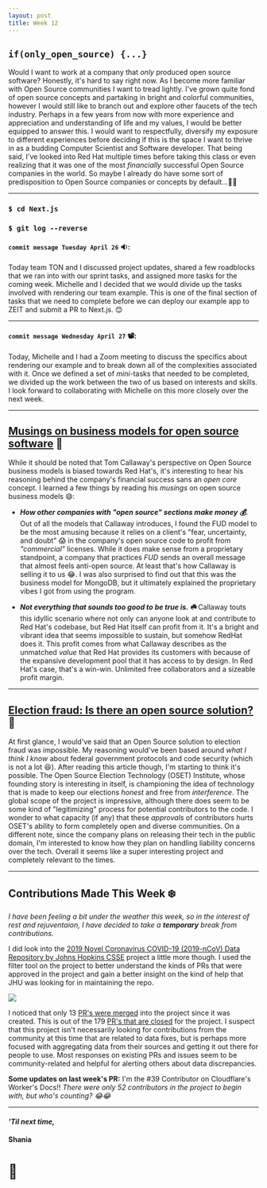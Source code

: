 ```yaml
---
layout: post
title: Week 12
---
```



## `if(only_open_source) {...}`

Would I want to work at a company that *only* produced open source software? Honestly, it's hard to say right now. As I become more familiar with Open Source communities I want to tread lightly. I've grown quite fond of open source concepts and partaking in bright and colorful communities, however I would still like to branch out and explore other faucets of the tech industry. Perhaps in a few years from now with more experience and appreciation and understanding of life and my values, I would be better equipped to answer this. I would want to respectfully, diversify my exposure to different experiences before deciding if this is the space I want to thrive in as a budding Computer Scientist and Software developer. That being said, I've looked into Red Hat multiple times before taking this class or even realizing that it was one of the most *financially* successful Open Source companies in the world. So maybe I already do have some sort of predisposition to Open Source companies or concepts by default...:thinking::wink:

---

### `$ cd Next.js`

### `$ git log --reverse`

#### `commit message Tuesday April 26` :sound::

Today team TON and I discussed project updates, shared a few roadblocks that we ran into with our sprint tasks, and assigned more tasks for the coming week. Michelle and I decided that we would divide up the tasks involved with rendering our team example. This is one of the final section of tasks that we need to complete before we can deploy our example app to ZEIT and submit a PR to Next.js. :blush: 

---

#### `commit message Wednesday April 27` :film_projector::

Today, Michelle and I had a Zoom meeting to discuss the specifics about rendering our example and to break down all of the complexities associated with it. Once we defined a set of *mini*-tasks that needed to be completed, we divided up the work between the two of us based on interests and skills. I look forward to collaborating with Michelle on this more closely over the next week.

---

## [Musings on business models for open source software](https://spot.livejournal.com/327801.html) :thinking:

While it should be noted that Tom Callaway's perspective on Open Source business models is biased towards Red Hat's, it's interesting to hear his reasoning behind the company's financial success sans an *open core* concept. I learned a few things by reading his *musings* on open source business models :smile::

- ***How other companies with "open source" sections make money :moneybag:***. Out of all the models that Callaway introduces, I found the FUD model to be the most amusing because it relies on a client's "fear, uncertainty, and doubt" :scream: in the company's open source code to profit from *"commercial"* licenses. While it does make sense from a proprietary standpoint, a company that practices *FUD* sends an overall message that almost feels anti-open source. At least that's how Callaway is selling it to us :joy:. I was also surprised to find out that this was the business model for MongoDB, but it ultimately explained the proprietary vibes I got from using the program.

- ***Not everything that sounds too good to be true is. :shamrock:*** Callaway touts this idyllic scenario where not only can anyone look at and contribute to Red Hat's codebase, but Red Hat itself can profit from it. It's a bright and vibrant idea that seems impossible to sustain, but somehow RedHat does it. This profit comes from what Callaway describes as the unmatched *value* that Red Hat provides its customers with because of the expansive development pool that it has access to by design. In Red Hat's case, that's a win-win. Unlimited free collaborators and a sizeable profit margin.  

---

## [Election fraud: Is there an open source solution?](https://opensource.com/article/19/9/voting-fraud-open-source-solution)  :bank:

At first glance, I would've said that an Open Source solution to election fraud was impossible. My reasoning would've been based around *what I think I know* about federal government protocols and code security (which is not a lot :laughing:). After reading this article though, I'm starting to think it's possible. The Open Source Election Technology (OSET) Institute, whose founding story is interesting in itself, is championing the idea of technology that is made to keep our elections *honest* and free from *interference*. The global scope of the project is impressive, although there does seem to be some kind of "legitimizing" process for potential contributors to the code. I wonder to what capacity (if any) that these *approvals* of contributors hurts OSET's ability to form completely open and diverse communities. On a different note, since the company plans on releasing their tech in the public domain, I'm interested to know how they plan on handling liability concerns over the tech. Overall it seems like a super interesting project and completely relevant to the times. 

---

## Contributions Made This Week :snowflake:

*I have been feeling a bit under the weather this week, so in the interest of rest and rejuventaion, I have decided to take a **temporary** break from contributions.*

I did look into the [2019 Novel Coronavirus COVID-19 (2019-nCoV) Data Repository by Johns Hopkins CSSE](https://github.com/CSSEGISandData/COVID-19) project a little more though. I used the filter tool on the project to better understand the kinds of PRs that were approved in the project and gain a better insight on the kind of help that JHU was looking for in maintaining the repo. 

<img src="https://hunter-college-ossd-spr-2020.github.io/sdhani-weekly/assets/filter-JHU-merged.png">

I noticed that only 13 [PR's were merged](https://github.com/CSSEGISandData/COVID-19/pulls?q=is%3Apr+is%3Aclosed+is%3Amerged) into the project since it was created. This is out of the 179 [PR's that are closed](https://github.com/CSSEGISandData/COVID-19/pulls?q=is%3Apr+is%3Aclosed+) for the project. I suspect that this project isn't necessarily looking for contributions from the community at this time that are related to data fixes, but is perhaps more focused with aggregating data from their sources and getting it out there for people to use. Most responses on existing PRs and issues seem to be community-related and helpful for alerting others about data discrepancies.  

**Some updates on last week's PR:**
I'm the #39 Contributor on Cloudflare's Worker's Docs!! *There were only 52 contributors in the project to begin with, but who's counting? :joy::joy:*

---

#### *'Til next time,*
#### Shania
# :mushroom:

